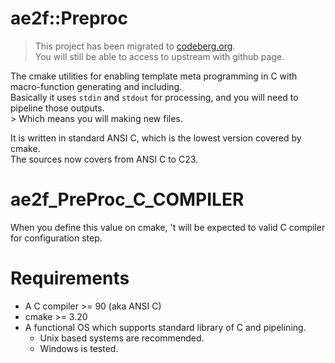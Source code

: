 # ae2f::Preproc
> This project has been migrated to [codeberg.org](https://codeberg.org/ae2f/Preproc).  
> You will still be able to access to upstream with github page.

The cmake utilities for enabling template meta programming in C with macro-function generating and including.  
Basically it uses `stdin` and `stdout` for processing, and you will need to pipeline those outputs.  
    > Which means you will making new files.  

It is written in standard ANSI C, which is the lowest version covered by cmake.  
The sources now covers from ANSI C to C23.

# ae2f_PreProc_C_COMPILER
When you define this value on cmake, 't will be expected to valid C compiler for configuration step.

# Requirements
- A C compiler >= 90 (aka ANSI C)
- cmake >= 3.20
- A functional OS which supports standard library of C and pipelining.
    - Unix based systems are recommended.
    - Windows is tested.
